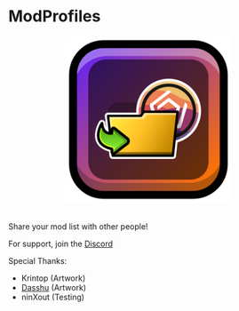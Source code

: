 # ModProfiles

<center>
<img src="logo.png" width=300px>
</center>
<br>

Share your mod list with other people!

For support, join the [Discord](https://discord.gg/44ANAhXz7r)

Special Thanks:
* Krintop (Artwork)
* [Dasshu](https://twitter.com/DasshuGames) (Artwork)
* ninXout (Testing)